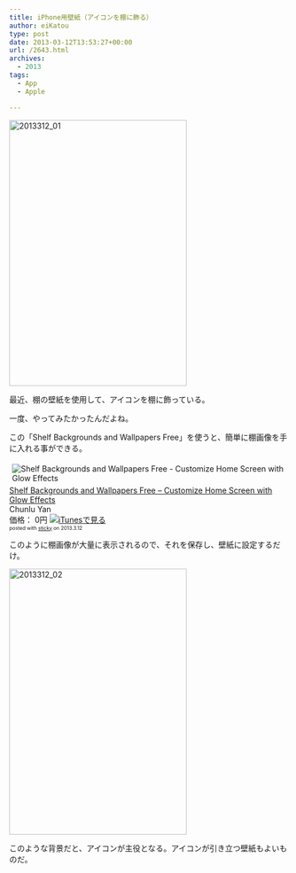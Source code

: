 ```yaml
---
title: iPhone用壁紙（アイコンを棚に飾る）
author: eiKatou
type: post
date: 2013-03-12T13:53:27+00:00
url: /2643.html
archives:
  - 2013
tags:
  - App
  - Apple

---
```

[<img src="http://eikatou.net/blog/wp-content/uploads/2013/03/2013312_01.jpg" alt="2013312_01" width="320" height="480" class="alignnone size-full wp-image-2646" srcset="/uploads/2013/03/2013312_01.jpg 320w, /uploads/2013/03/2013312_01-200x300.jpg 200w" sizes="(max-width: 320px) 100vw, 320px" />][1]
  
最近、棚の壁紙を使用して、アイコンを棚に飾っている。
  
一度、やってみたかったんだよね。</p> 

この「Shelf Backgrounds and Wallpapers Free」を使うと、簡単に棚画像を手に入れる事ができる。

<div class="sticky-itslink">
  <a href="http://click.linksynergy.com/fs-bin/stat?id=b3b5ZvmUdgo&#038;offerid=94348&#038;type=3&#038;subid=0&#038;tmpid=2192&#038;RD_PARM1=https%253A%252F%252Fitunes.apple.com%252Fjp%252Fapp%252Fshelf-backgrounds-wallpapers%252Fid391249421%253Fmt%253D8%2526uo%253D4%2526partnerId%253D30" rel="nofollow" target="_blank"><img src="http://a346.phobos.apple.com/us/r1000/069/Purple/v4/07/bd/88/07bd88dc-f60b-d52a-74bf-ee833c18b9bb/9P_ShelfWallpapers_57.png" style="border-style:none;float:left;margin:5px;" alt="Shelf Backgrounds and Wallpapers Free - Customize Home Screen with Glow Effects" title="Shelf Backgrounds and Wallpapers Free - Customize Home Screen with Glow Effects" /></a></p> 
  
  <div class="sticky-itslinktext">
    <a href="http://click.linksynergy.com/fs-bin/stat?id=b3b5ZvmUdgo&#038;offerid=94348&#038;type=3&#038;subid=0&#038;tmpid=2192&#038;RD_PARM1=https%253A%252F%252Fitunes.apple.com%252Fjp%252Fapp%252Fshelf-backgrounds-wallpapers%252Fid391249421%253Fmt%253D8%2526uo%253D4%2526partnerId%253D30" rel="nofollow" target="_blank">Shelf Backgrounds and Wallpapers Free &#8211; Customize Home Screen with Glow Effects</a><br />Chunlu Yan<br />価格： 0円 <a href="http://click.linksynergy.com/fs-bin/stat?id=b3b5ZvmUdgo&#038;offerid=94348&#038;type=3&#038;subid=0&#038;tmpid=2192&#038;RD_PARM1=https%253A%252F%252Fitunes.apple.com%252Fjp%252Fapp%252Fshelf-backgrounds-wallpapers%252Fid391249421%253Fmt%253D8%2526uo%253D4%2526partnerId%253D30" rel="nofollow" target="_blank"><img src="http://ax.phobos.apple.com.edgesuite.net/ja_jp/images/web/linkmaker/badge_appstore-sm.gif" alt ="iTunesで見る" style="border-style:none;" /></a><br /><span style="font-size:xx-small;">posted with <a href="http://sticky.linclip.com/linkmaker/" target="_blank">sticky</a> on 2013.3.12</span><br style="clear:left;" /></p>
  </div>
</div>

このように棚画像が大量に表示されるので、それを保存し、壁紙に設定するだけ。
  
[<img src="http://eikatou.net/blog/wp-content/uploads/2013/03/2013312_02.jpg" alt="2013312_02" width="320" height="480" class="alignnone size-full wp-image-2647" srcset="/uploads/2013/03/2013312_02.jpg 320w, /uploads/2013/03/2013312_02-200x300.jpg 200w" sizes="(max-width: 320px) 100vw, 320px" />][2] 

このような背景だと、アイコンが主役となる。アイコンが引き立つ壁紙もよいものだ。

 [1]: http://eikatou.net/blog/wp-content/uploads/2013/03/2013312_01.jpg
 [2]: http://eikatou.net/blog/wp-content/uploads/2013/03/2013312_02.jpg
